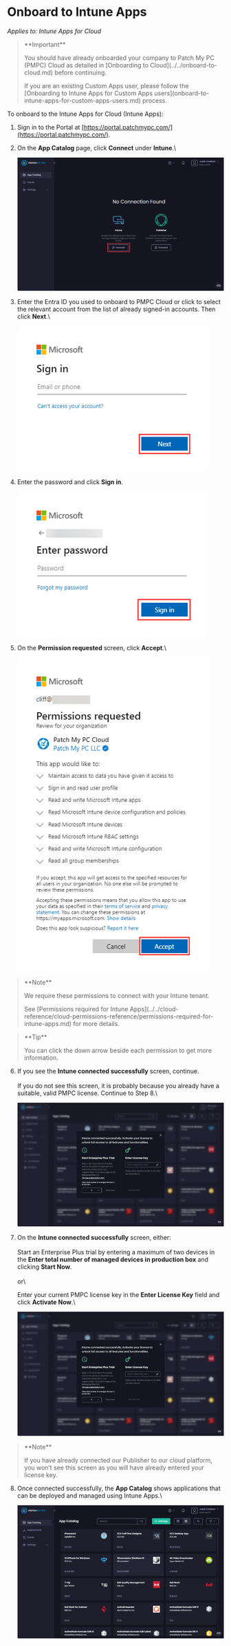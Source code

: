# Onboard to Intune Apps

_Applies to: Intune Apps for Cloud_

> \*\*Important\*\*
>
> You should have already onboarded your company to Patch My PC (PMPC) Cloud as detailed in \[Onboarding to Cloud]\(../../onboard-to-cloud.md) before continuing.
>
> If you are an existing Custom Apps user, please follow the \[Onboarding to Intune Apps for Custom Apps users]\(onboard-to-intune-apps-for-custom-apps-users.md) process.

To onboard to the Intune Apps for Cloud (Intune Apps):

1. Sign in to the Portal at [https://portal.patchmypc.com/](https://portal.patchmypc.com/).
2.  On the **App Catalog** page, click **Connect** under **Intune**.\\

    ![Clicking "Connect" under Intune on the App Catalog page](/_images/image-(1745).png)
3.  Enter the Entra ID you used to onboard to PMPC Cloud or click to select the relevant account from the list of already signed-in accounts. Then click **Next**.\\

    !["Microsoft Sign in" screen](/_images/image-(926).png)
4.  Enter the password and click **Sign in**.

    !["Microsoft Enter password" screen](/_images/image-(927).png)
5.  On the **Permission requested** screen, click **Accept**.\\

    !["Permissions requested" screen](/_images/image-(929).png)

> \*\*Note\*\*
>
> We require these permissions to connect with your Intune tenant.
>
> See \[Permissions required for Intune Apps]\(../../cloud-reference/cloud-permissions-reference/permissions-required-for-intune-apps.md) for more details.

> \*\*Tip\*\*
>
> You can click the down arrow beside each permission to get more information.

6.  If you see the **Intune connected successfully** screen, continue.\
    \
    If you do not see this screen, it is probably because you already have a suitable, valid PMPC license. Continue to Step 8.\\

    !["Intune connected successfully" screen](/_images/image-(930).png)
7.  On the **Intune connected successfully** screen, either:\
    \
    Start an Enterprise Plus trial by entering a maximum of two devices in the **Enter total number of managed devices in production box** and clicking **Start Now**.\
    \
    or\\

    Enter your current PMPC license key in the **Enter License Key** field and click **Activate Now**.\\

    !["Intune connected successfully" screen](/_images/image-(931).png)

> \*\*Note\*\*
>
> If you have already connected our Publisher to our cloud platform, you won’t see this screen as you will have already entered your license key.

8.  Once connected successfully, the **App Catalog** shows applications that can be deployed and managed using Intune Apps.\\

    !["App Catalog" screen](/_images/image-(1747).png)